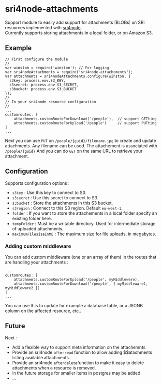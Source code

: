 # sri4node-attachments
Support module to easily add support for attachments (BLOBs) on SRI resources implemented with [sri4node](https://github.com/dimitrydhondt/sri4node).  
Currently supports storing attachments in a local folder, or on Amazon S3. 

## Example

    // First configure the module
    //
    var winston = require('winston'); // For logging.
    var sri4nodeAttachments = require('sri4node-attachements');
    var attachments = sri4nodeAttachments.configure(winston, {
      s3key: process.env.S3_KEY,
      s3secret: process.env.S3_SECRET,
      s3bucket: process.env.S3_BUCKET
    });
    //
    // In your sri4node resource configuration
    //
    ...
    customroutes: [
        attachments.customRouteForDownload('/people'),  // support GETting
        attachments.customRouteForUpload('/people')     // support PUTting
    ]
    ...
  
Next you can use `PUT` on `/people/{guid}/filename.jpg` to create and update attachments. 
Any filename can be used. The attachement is associated with `/people/{guid}`
And you can do `GET` on the same URL to retrieve your attachment.  

## Configuration
Supports configuration options : 

* `s3key` : Use this key to connect to S3.
* `s3secret` : Use this secret to connect to S3.
* `s3bucket` : Store the attachments in this S3 bucket.
* `s3region` : Connect to this S3 region. Default `eu-west-1`.
* `folder` : If you want to store the attachements in a local folder specify an existing folder here.
* `tempFolder` : Must be a writable directory. Used for intermediate storage of uploaded attachments.
* `maximumFilesizeInMB` : The maximum size for file uploads, in megabytes.

### Adding custom middleware
You can add custom middleware (one or an array of them) in the routes that are handling your attachments :

    ...
    customroutes: [
        attachments.customRouteForUpload('/people', myMiddleware),
        attachments.customRouteForDownload('/people', [ myMiddleware1, myMiddleware2 ])
    ]
    ...
    
You can use this to update for example a database table, or a JSONB column on the affected resource, etc..

## Future

Next :

* Add a flexible way to support meta information on the attachemnts. 
* Provide an sri4node `afterread` function to allow adding $$atachments listing available attachments. 
* Provide an sri4node `afterdelete`function to make it easy to delete attachments when a resource is removed.
* In the future storage for smaller items in postgres may be added.
* ...

